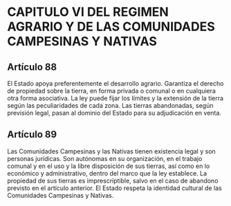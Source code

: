 # CAPITULO VI DEL REGIMEN AGRARIO Y DE LAS COMUNIDADES CAMPESINAS Y NATIVAS
## Artículo 88
El Estado apoya preferentemente el desarrollo agrario. Garantiza el derecho de propiedad sobre la tierra, en forma privada o comunal o en cualquiera otra forma asociativa. La ley puede fijar los límites y la extensión de la tierra según las peculiaridades de cada zona. Las tierras abandonadas, según previsión legal, pasan al dominio del Estado para su adjudicación en venta. 


## Artículo 89
Las Comunidades Campesinas y las Nativas tienen existencia legal y son personas jurídicas. Son autónomas en su organización, en el trabajo comunal y en el uso y la libre disposición de sus tierras, así como en lo económico y administrativo, dentro del marco que la ley establece. La propiedad de sus tierras es imprescriptible, salvo en el caso de abandono previsto en el artículo anterior. El Estado respeta la identidad cultural de las Comunidades Campesinas y Nativas.  

